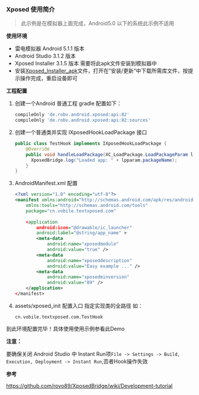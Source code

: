 ### Xposed 使用简介

> 此示例是在模拟器上面完成，Android5.0 以下的系统此示例不适用

**使用环境**

- 雷电模拟器 Android 5.1.1 版本
- Android Studio 3.1.2 版本
- Xposed Installer 3.1.5 版本   需要将此apk文件安装到模拟器中
- 安装[Xposed_Installer_apk](https://raw.githubusercontent.com/OhMyGod111/XposedDemo/master/apk_file/XposedInstaller_3.1.5.apk)文件，打开在”安装/更新“中下载所需库文件，按提示操作完成，重启设备即可

**工程配置**

1. 创建一个Android 普通工程 gradle 配置如下：

   ```groovy
   compileOnly 'de.robv.android.xposed:api:82'
   compileOnly 'de.robv.android.xposed:api:82:sources'
   ```

2. 创建一个普通类并实现 IXposedHookLoadPackage 接口

   ```java
   public class TestHook implements IXposedHookLoadPackage {
       @Override
       public void handleLoadPackage(XC_LoadPackage.LoadPackageParam loadPackageParam) throws Throwable {
         XposedBridge.log("Loaded app: " + lpparam.packageName);
       }
   }
   ```

3. AndroidManifest.xml 配置

   ```xml
   <?xml version="1.0" encoding="utf-8"?>
   <manifest xmlns:android="http://schemas.android.com/apk/res/android"
       xmlns:tools="http://schemas.android.com/tools"      
       package="cn.vobile.textxposed.com"
             
       <application
           android:icon="@drawable/ic_launcher"
           android:label="@string/app_name" >
           <meta-data
               android:name="xposedmodule"
               android:value="true" />
           <meta-data
               android:name="xposeddescription"
               android:value="Easy example ..." />
           <meta-data
               android:name="xposedminversion"
               android:value="89" />
       </application>
   </manifest>
   ```

4. assets/xposed_init  配置入口 指定实现类的全路径 如：

   ```
   cn.vobile.textxposed.com.TestHook
   ```

到此环境配置完毕！具体使用使用示例参看此Demo

**注意：**

要确保关闭 Android Studio 中 Instant Run项`File -> Settings -> Build, Execution, Deployment -> Instant Run`,否者Hook操作失效

**参考**

https://github.com/rovo89/XposedBridge/wiki/Development-tutorial